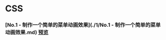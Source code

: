 # CSS

### 

### [No.1 - 制作一个简单的菜单动画效果](./1/No.1 - 制作一个简单的菜单动画效果.md) [预览](https://unbrain.github.io/IFE2018/CSS//1/index.html)